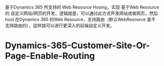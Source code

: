 基于Dynamics 365 所支持的 Web Resource Hosing，实现 基于Web Resource的 自定义网站/网页的开发，逻辑就是，可以通过此方式开发网站或者网页，然后host 在Dynamics 365 的Web Resource，支持路由（默认WebResource 是不支持路由的），这样就可以进行更深入的前端自定义开发。
# Dynamics-365-Customer-Site-Or-Page-Enable-Routing
